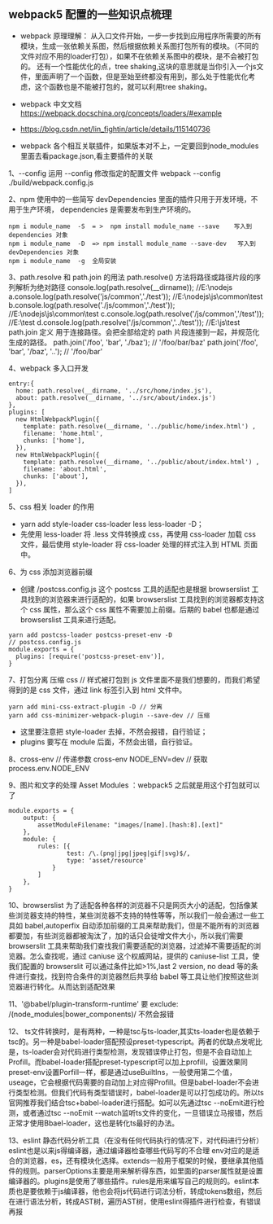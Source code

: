 ## webpack5 配置的一些知识点梳理

- webpack 原理理解：
从入口文件开始，一步一步找到应用程序所需要的所有模块，生成一张依赖关系图，然后根据依赖关系图打包所有的模块。（不同的文件对应不用的loader打包），如果不在依赖关系图中的模块，是不会被打包的。
还有一个性能优化的点，tree shaking,这块的意思就是当你引入一个js文件，里面声明了一个函数，但是至始至终都没有用到，那么处于性能优化考虑，这个函数也是不能被打包的，就可以利用tree shaking。

- webpack 中文文档 https://webpack.docschina.org/concepts/loaders/#example
- https://blog.csdn.net/lin_fightin/article/details/115140736

- webpack 各个相互关联插件，如果版本对不上，一定要回到node_modules里面去看package.json,看主要插件的关联

1、--config
运用 --config 修改指定的配置文件
webpack --config ./build/webpack.config.js

2、npm 使用中的一些简写
devDependencies 里面的插件只用于开发环境，不用于生产环境，
dependencies 是需要发布到生产环境的。

```
npm i module_name  -S  = >  npm install module_name --save    写入到 dependencies 对象
npm i module_name  -D  => npm install module_name --save-dev   写入到 devDependencies 对象
npm i module_name  -g  全局安装
```

3、path.resolve 和 path.join 的用法
path.resolve() 方法将路径或路径片段的序列解析为绝对路径
console.log(path.resolve(\_\_dirname)); //E:\nodejs
a.console.log(path.resolve('js/common','./test')); //E:\nodejs\js\common\test
b.console.log(path.resolve('./js/common','./test')); //E:\nodejs\js\common\test
c.console.log(path.resolve('/js/common','/test')); //E:\test
d.console.log(path.resolve('/js/common','../test')); //E:\js\test
path.join 定义 用于连接路径。会把全部给定的 path 片段连接到一起，并规范化生成的路径。
path.join('/foo', 'bar', './baz');
// '/foo/bar/baz'
path.join('/foo', 'bar', '/baz', '..');
// '/foo/bar'

4、webpack 多入口开发

```
entry:{
  home: path.resolve(__dirname, '../src/home/index.js'),
  about: path.resolve(__dirname, '../src/about/index.js')
},
plugins: [
  new HtmlWebpackPlugin({
    template: path.resolve(__dirname, '../public/home/index.html') ,
    filename: 'home.html',
    chunks: ['home'],
  }),
  new HtmlWebpackPlugin({
    template: path.resolve(__dirname, '../public/about/index.html') ,
    filename: 'about.html',
    chunks: ['about'],
  }),
]
```

5、css 相关 loader 的作用

- yarn add style-loader css-loader less less-loader -D；
- 先使用 less-loader 将 .less 文件转换成 css，再使用 css-loader 加载 css 文件，最后使用 style-loader 将 css-loader 处理的样式注入到 HTML 页面中。

6、为 css 添加浏览器前缀

- 创建 /postcss.config.js 这个 postcss 工具的适配也是根据 browserslist 工具找到的浏览器来进行适配的，如果 browserslist 工具找到的浏览器都支持这个 css 属性，那么这个 css 属性不需要加上前缀。后期的 babel 也都是通过 browserslist 工具来进行适配。

```
yarn add postcss-loader postcss-preset-env -D
// postcss.config.js
module.exports = {
  plugins: [require('postcss-preset-env')],
}

```

7、打包分离 压缩 css
// 样式被打包到 js 文件里面不是我们想要的，而我们希望得到的是 css 文件，通过 link 标签引入到 html 文件中。

```
yarn add mini-css-extract-plugin -D // 分离
yarn add css-minimizer-webpack-plugin --save-dev // 压缩
```

- 这里要注意把 style-loader 去掉，不然会报错，自行验证；
- plugins 要写在 module 后面，不然会出错，自行验证。

8、cross-env
// 传递参数 cross-env NODE_ENV=dev
// 获取 process.env.NODE_ENV

9、图片和文字的处理
Asset Modules ：webpack5 之后就是用这个打包就可以了

```
module.exports = {
    output: {
        assetModuleFilename: "images/[name].[hash:8].[ext]"
    },
    module: {
        rules: [{
                test: /\.(png|jpg|jpeg|gif|svg)$/,
                type: 'asset/resource'
            }
        ]
    },
}

```

10、browserslist
为了适配各种各样的浏览器不只是网页大小的适配，包括像某些浏览器支持的特性，某些浏览器不支持的特性等等，所以我们一般会通过一些工具如 babel,autoperfix 自动添加前缀的工具来帮助我们，但是不能所有的浏览器都要加，有些浏览器都被淘汰了，加的话只会徒增文件大小，所以我们需要 browserslit 工具来帮助我们查找我们需要适配的浏览器，过滤掉不需要适配的浏览器。怎么查找呢，通过 caniuse 这个权威网站，提供的 caniuse-list 工具，使我们配置的 browserslit 可以通过条件比如>1%,last 2 version, no dead 等的条件进行查找，找到符合条件的浏览器然后共享给 babel 等工具让他们按照这些浏览器进行转化。从而达到适配效果

11、'@babel/plugin-transform-runtime'
要 exclude: /(node_modules|bower_components)/
不然会报错

12、
ts文件转换时，是有两种，一种是tsc与ts-loader,其实ts-loader也是依赖于tsc的。另一种是babel-loader搭配预设preset-typescript。两者的优缺点发呢比是，ts-loader会对代码进行类型检测，发现错误停止打包，但是不会自动加上Profill。而babel-loader搭配preset-typescript可以加上profill，设置效果同preset-env设置Porfill一样，都是通过useBuiltIns，一般使用第二个值，useage，它会根据代码需要的自动加上对应得Profill。但是babel-loader不会进行类型检测。但我们代码有类型错误时，babel-loader是可以打包成功的。所以ts官网推荐我们结合tsc+babel-loader进行搭配。如可以先通过tsc --noEmit进行检测，或者通过tsc --noEmit --watch监听ts文件的变化，一旦错误立马报错，然后正常才使用Bbael-loader，这也是转化ts最好的办法。

13、eslint 静态代码分析工具（在没有任何代码执行的情况下，对代码进行分析）eslint也是以来js得编译器，通过编译器检查哪些代码写的不合理
env对应的是适合的浏览器，es，还有模块化选择。extends一般用于框架的时候，要继承其他插件的规则。parserOptions主要是用来解析得东西，如里面的parser属性就是设置编译器的。plugins是使用了哪些插件。rules是用来编写自己的规则的。eslint本质也是要依赖于js编译器，他也会将js代码进行词法分析，转成tokens数组，然后在进行语法分析，转成AST树，遍历AST树，使用eslint得插件进行检查，有错误再报

